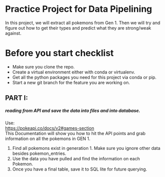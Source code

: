# Practice Project for Data Pipelining

In this project, we will extract all pokemons from Gen 1. Then we will try and figure out how to get their types and predict what they are strong/weak against.

# Before you start checklist
- Make sure you clone the repo.
- Create a virtual environment either with conda or virtualenv.
- Get all the python packages you need for this project via conda or pip.
- Start a new git branch for the feature you are working on.

## PART I:
##### reading from API and save the data into files and into database.
Use: <br>
https://pokeapi.co/docs/v2#games-section
<br>
This Documentation will show you how to hit the API points and grab information on all the pokemons in GEN 1.
1. Find all pokemons exist in generation 1. Make sure you ignore other data besides pokemon_entries.
2. Use the data you have pulled and find the information on each Pokemon.
3. Once you have a final table, save it to SQL lite for future querying.

